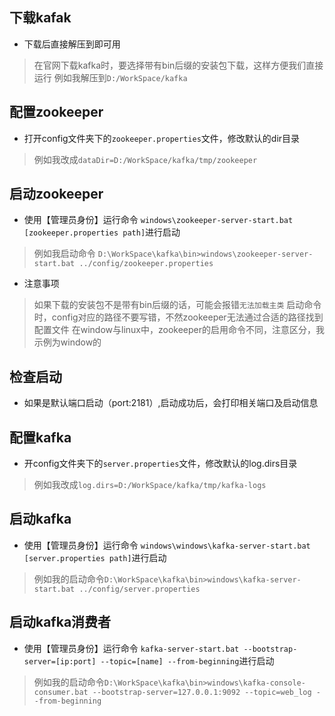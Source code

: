 ## 下载kafak
* 下载后直接解压到即可用
> 在官网下载kafka时，要选择带有bin后缀的安装包下载，这样方便我们直接运行
> 例如我解压到`D:/WorkSpace/kafka`

## 配置zookeeper
* 打开config文件夹下的`zookeeper.properties`文件，修改默认的dir目录
> 例如我改成`dataDir=D:/WorkSpace/kafka/tmp/zookeeper`

## 启动zookeeper
* 使用【管理员身份】运行命令 `windows\zookeeper-server-start.bat [zookeeper.properties path]`进行启动
> 例如我启动命令 `D:\WorkSpace\kafka\bin>windows\zookeeper-server-start.bat ../config/zookeeper.properties`
* 注意事项
> 如果下载的安装包不是带有bin后缀的话，可能会报错`无法加载主类`
> 启动命令时，config对应的路径不要写错，不然zookeeper无法通过合适的路径找到配置文件
> 在window与linux中，zookeeper的启用命令不同，注意区分，我示例为window的

## 检查启动
* 如果是默认端口启动（port:2181）,启动成功后，会打印相关端口及启动信息

## 配置kafka
* 开config文件夹下的`server.properties`文件，修改默认的log.dirs目录
> 例如我改成`log.dirs=D:/WorkSpace/kafka/tmp/kafka-logs`

## 启动kafka
* 使用【管理员身份】运行命令 `windows\windows\kafka-server-start.bat [server.properties path]`进行启动
> 例如我的启动命令`D:\WorkSpace\kafka\bin>windows\kafka-server-start.bat ../config/server.properties`

## 启动kafka消费者
* 使用【管理员身份】运行命令 `kafka-server-start.bat --bootstrap-server=[ip:port] --topic=[name] --from-beginning`进行启动
> 例如我的启动命令`D:\WorkSpace\kafka\bin>windows\kafka-console-consumer.bat --bootstrap-server=127.0.0.1:9092 --topic=web_log --from-beginning`